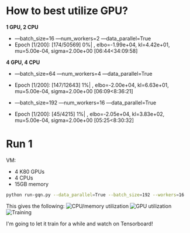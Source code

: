 
# How to best utilize GPU?


**1 GPU, 2 CPU**
- —batch_size=16 —num_workers=2 —data_parallel=True
- Epoch [1/200]: [174/50569]   0%| , elbo=-1.99e+04, kl=4.42e+01, mu=5.00e-04, sigma=2.00e+00 [06:44<34:09:58]

**4 GPU, 4 CPU**

- —batch_size=64 —num_workers=4 —data_parallel=True
- Epoch [1/200]: [147/12643]   1%| , elbo=-2.00e+04, kl=6.63e+01, mu=5.00e-04, sigma=2.00e+00 [06:09<8:36:21]

- —batch_size=192 —num_workers=16 —data_parallel=True
- Epoch [1/200]: [45/4215]   1%| , elbo=-2.05e+04, kl=3.83e+02, mu=5.00e-04, sigma=2.00e+00 [05:25<8:30:32]


# Run 1

VM:
- 4 K80 GPUs
- 4 CPUs
- 15GB memory

```bash
python run-gqn.py --data_parallel=True --batch_size=192 --workers=16
```

This gives the following:
![CPU/memory utilization](https://raw.githubusercontent.com/mwufi/pytorch-gqn/master/notes/run1/Screen%20Shot%202019-06-28%20at%201.58.52%20PM.png)
![GPU utilization](https://raw.githubusercontent.com/mwufi/pytorch-gqn/master/notes/run1/Screen%20Shot%202019-06-28%20at%202.10.28%20PM.png)
![Training](https://raw.githubusercontent.com/mwufi/pytorch-gqn/master/notes/run1/Screen%20Shot%202019-06-28%20at%201.58.58%20PM.png)

I'm going to let it train for a while and watch on Tensorboard!
